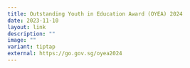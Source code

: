 ```yaml
---
title: Outstanding Youth in Education Award (OYEA) 2024
date: 2023-11-10
layout: link
description: ""
image: ""
variant: tiptap
external: https://go.gov.sg/oyea2024
---
```

